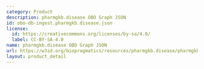 ```yaml
---
category: Product
description: pharmgkb.disease OBO Graph JSON
id: obo-db-ingest.pharmgkb.disease.json
license:
  id: https://creativecommons.org/licenses/by-sa/4.0/
  label: CC-BY-SA-4.0
name: pharmgkb.disease OBO Graph JSON
url: https://w3id.org/biopragmatics/resources/pharmgkb.disease/pharmgkb.disease.json
layout: product_detail
---
```

